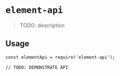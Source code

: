 # `element-api`

> TODO: description

## Usage

```
const elementApi = require('element-api');

// TODO: DEMONSTRATE API
```
